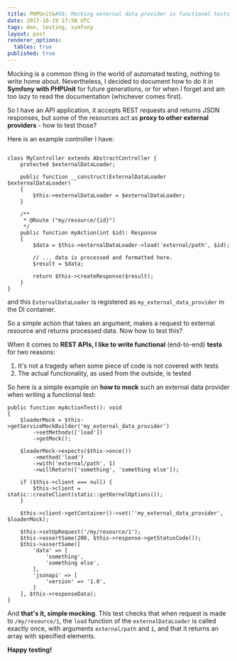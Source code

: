 ```yaml
---
title: PHPUnit&#58; Mocking external data provider in functional tests
date: 2017-10-19 17:58 UTC
tags: dev, testing, symfony
layout: post
renderer_options:
  tables: true
published: true
---
```

Mocking is a common thing in the world of automated testing, nothing to write
home about. Nevertheless, I decided to document how to do it in **Symfony with
PHPUnit** for future generations, or for when I forget and am too lazy to
read the documentation (whichever comes first).

So I have an API application, it accepts REST requests and returns JSON responses,
but some of the resources act as **proxy to other external providers** - how to test those?

Here is an example controller I have:

~~~

class MyController extends AbstractController {
    protected $externalDataLoader;

    public function __construct(ExternalDataLoader $externalDataLoader)
    {
        $this->externalDataLoader = $externalDataLoader;
    }

    /**
     * @Route ("my/resource/{id}")
     */
    public function myAction(int $id): Response
    {
        $data = $this->externalDataLoader->load('external/path', $id);

        // ... data is processed and formatted here.
        $result = $data;

        return $this->createResponse($result);
    }
}
~~~

and this `ExternalDataLoader` is registered as `my_external_data_provider` in
the DI container.

So a simple action that takes an argument, makes a request to external resource
and returns processed data. Now how to test this?

When it comes to **REST APIs, I like to write functional** (end-to-end) **tests** for two reasons:

1. It's not a tragedy when some piece of code is not covered with tests
2. The actual functionality, as used from the outside, is tested

So here is a simple example on **how to mock** such an external data provider when
writing a functional test:

~~~
public function myActionTest(): void
{
    $loaderMock = $this->getServiceMockBuilder('my_external_data_provider')
        ->setMethods(['load'])
        ->getMock();

    $loaderMock->expects($this->once())
        ->method('load')
        ->with('external/path', 1)
        ->willReturn(['something', 'something else']);

    if ($this->client === null) {
        $this->client = static::createClient(static::getKernelOptions());
    }

    $this->client->getContainer()->set(''my_external_data_provider', $loaderMock);

    $this->setUpRequest('/my/resource/1');
    $this->assertSame(200, $this->response->getStatusCode());
    $this->assertSame([
        'data' => [
            'something',
            'something else',
        ],
        'jsonapi' => [
            'version' => '1.0',
        ]
    ], $this->responseData);
}
~~~

And **that's it, simple mocking**. This test checks that when request is made to
`/my/resource/1`, the `load` function of the `externalDataLoader` is
called exactly once, with arguments `external/path` and `1`,
and that it returns an array with specified elements.

**Happy testing!**
